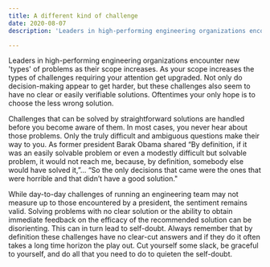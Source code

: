 ```yaml
---
title: A different kind of challenge
date: 2020-08-07
description: 'Leaders in high-performing engineering organizations encounter new ‘types’ of problems as their scope increases. As your scope increases the types of challenges requiring your attention get upgraded. Not only do decision-making appear to get harder, but these challenges also seem to have no clear or easily verifiable solutions. Oftentimes your only hope is to choose the less wrong solution.'

---
```


Leaders in high-performing engineering organizations encounter new 'types' of problems as their scope increases. As your scope increases the types of challenges requiring your attention get upgraded. Not only do decision-making appear to get harder, but these challenges also seem to have no clear or easily verifiable solutions. Oftentimes your only hope is to choose the less wrong solution. 

Challenges that can be solved by straightforward solutions are handled before you become aware of them. In most cases, you never hear about those problems. Only the truly difficult and ambiguous questions make their way to you.  As former president Barak Obama shared “By definition, if it was an easily solvable problem or even a modestly difficult but solvable problem, it would not reach me, because, by definition, somebody else would have solved it,”... “So the only decisions that came were the ones that were horrible and that didn’t have a good solution." 

While day-to-day challenges of running an engineering team may not measure up to those encountered by a president, the sentiment remains valid. Solving problems with no clear solution or the ability to obtain immediate feedback on the efficacy of the recommended solution can be disorienting. This can in turn lead to self-doubt. Always remember that by definition these challenges have no clear-cut answers and if they do it often takes a long time horizon the play out. Cut yourself some slack, be graceful to yourself, and do all that you need to do to quieten the self-doubt.
